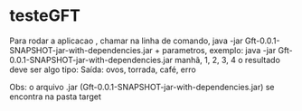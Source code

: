 # testeGFT
Para rodar a aplicacao , chamar na linha de comando, java -jar Gft-0.0.1-SNAPSHOT-jar-with-dependencies.jar + parametros, exemplo:
java -jar Gft-0.0.1-SNAPSHOT-jar-with-dependencies.jar manhã, 1, 2, 3, 4 o resultado deve ser algo tipo:
Saída: ovos, torrada, café, erro


Obs: o arquivo .jar (Gft-0.0.1-SNAPSHOT-jar-with-dependencies.jar) se encontra na pasta target
